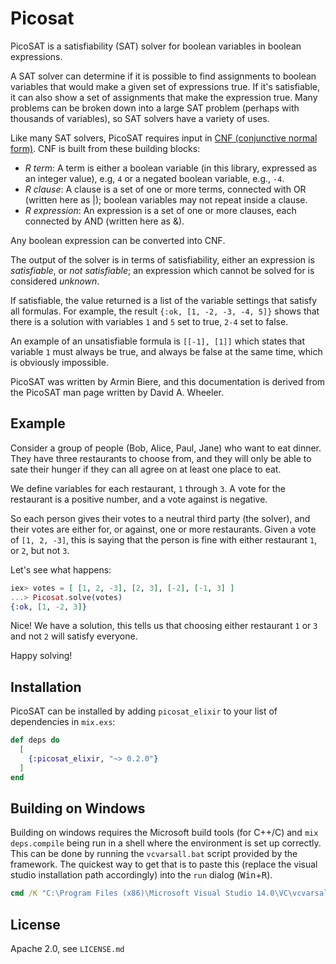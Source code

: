 # Picosat

PicoSAT is a satisfiability (SAT) solver for boolean variables in boolean expressions. 

A SAT solver can determine if it is possible to find assignments to boolean variables that would 
make a given set of expressions true. If it's satisfiable, it can also show a set of assignments 
that make the expression true. Many problems can be broken down into a large SAT problem 
(perhaps with thousands of variables), so SAT solvers have a variety of uses.

Like many SAT solvers, PicoSAT requires input in [CNF (conjunctive normal form)](https://en.wikipedia.org/wiki/Conjunctive_normal_form).
CNF is built from these building blocks:

  
* _R term_: A term is either a boolean variable (in this library, expressed as an integer value), 
e.g, `4` or a negated boolean variable, e.g., `-4`. 
* _R clause_: A clause is a set of one or more terms, connected with OR (written here as |); boolean variables may not repeat inside a clause. 
* _R expression_: An expression is a set of one or more clauses, each connected by AND (written here as &).

Any boolean expression can be converted into CNF.

The output of the solver is in terms of satisfiability, either an expression is _satisfiable_, or _not satisfiable_;
an expression which cannot be solved for is considered _unknown_.

If satisfiable, the value returned is a list of the variable settings that satisfy all formulas.
For example, the result `{:ok, [1, -2, -3, -4, 5]}` shows that there is a solution with variables
`1` and `5` set to true, `2-4` set to false.

An example of an unsatisfiable formula is `[[-1], [1]]` which states that variable `1` must always be true,
and always be false at the same time, which is obviously impossible.

PicoSAT was written by Armin Biere, and this documentation is derived from the PicoSAT man page written
by David A. Wheeler.

## Example

Consider a group of people (Bob, Alice, Paul, Jane) who want to eat dinner. They have three restaurants to choose
from, and they will only be able to sate their hunger if they can all agree on at least one place to eat.

We define variables for each restaurant, `1` through `3`. A vote for the restaurant is a positive number, and
a vote against is negative.

So each person gives their votes to a neutral third party (the solver), and their votes are either for,
or against, one or more restaurants. Given a vote of `[1, 2, -3]`, this is saying that the person is fine with
either restaurant `1`, or `2`, but not `3`.

Let's see what happens:

```elixir
iex> votes = [ [1, 2, -3], [2, 3], [-2], [-1, 3] ]
...> Picosat.solve(votes)
{:ok, [1, -2, 3]}
```

Nice! We have a solution, this tells us that choosing either restaurant `1` or `3` and not `2` will satisfy everyone.

Happy solving!

## Installation

PicoSAT can be installed by adding `picosat_elixir` to your list of dependencies in `mix.exs`:

```elixir
def deps do
  [
    {:picosat_elixir, "~> 0.2.0"}
  ]
end
```

## Building on Windows

Building on windows requires the Microsoft build tools (for C++/C) and `mix deps.compile` being run in a shell where the environment is set up correctly. This can be done by running the `vcvarsall.bat` script provided by the framework. The quickest way to get that is to paste this (replace the visual studio installation path accordingly) into the `run` dialog (<kbd>Win</kbd>+<kbd>R</kbd>).

```bat
cmd /K "C:\Program Files (x86)\Microsoft Visual Studio 14.0\VC\vcvarsall.bat" amd64
```

## License

Apache 2.0, see `LICENSE.md`
